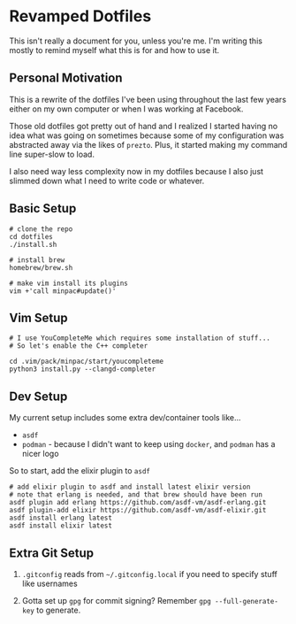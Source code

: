 # Revamped Dotfiles

This isn't really a document for you, unless you're me. I'm writing this mostly to remind myself what this is for and how to use it.

## Personal Motivation

This is a rewrite of the dotfiles I've been using throughout the last few years either on my own computer or when I was working at Facebook.

Those old dotfiles got pretty out of hand and I realized I started having no idea what was going on sometimes because some of my configuration was abstracted away via the likes of `prezto`. Plus, it started making my command line super-slow to load.

I also need way less complexity now in my dotfiles because I also just slimmed down what I need to write code or whatever.

## Basic Setup

```
# clone the repo
cd dotfiles
./install.sh

# install brew
homebrew/brew.sh

# make vim install its plugins
vim +'call minpac#update()'
```

## Vim Setup

```
# I use YouCompleteMe which requires some installation of stuff...
# So let's enable the C++ completer

cd .vim/pack/minpac/start/youcompleteme
python3 install.py --clangd-completer
```

## Dev Setup

My current setup includes some extra dev/container tools like...

* `asdf`
* `podman` - because I didn't want to keep using `docker`, and `podman` has a nicer logo

So to start, add the elixir plugin to `asdf`

```
# add elixir plugin to asdf and install latest elixir version
# note that erlang is needed, and that brew should have been run
asdf plugin add erlang https://github.com/asdf-vm/asdf-erlang.git
asdf plugin-add elixir https://github.com/asdf-vm/asdf-elixir.git
asdf install erlang latest
asdf install elixir latest
```


## Extra Git Setup

1. `.gitconfig` reads from `~/.gitconfig.local` if you need to specify stuff like usernames

2.  Gotta set up `gpg` for commit signing? Remember `gpg --full-generate-key` to generate.
